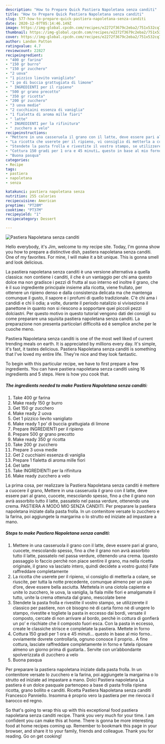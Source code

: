 ```yaml
---
description: "How to Prepare Quick Pastiera Napoletana senza canditi"
title: "How to Prepare Quick Pastiera Napoletana senza canditi"
slug: 577-how-to-prepare-quick-pastiera-napoletana-senza-canditi
date: 2020-12-07T05:14:46.149Z
image: https://img-global.cpcdn.com/recipes/e2272f3679c2eba2/751x532cq70/pastiera-napoletana-senza-canditi-recipe-main-photo.jpg
thumbnail: https://img-global.cpcdn.com/recipes/e2272f3679c2eba2/751x532cq70/pastiera-napoletana-senza-canditi-recipe-main-photo.jpg
cover: https://img-global.cpcdn.com/recipes/e2272f3679c2eba2/751x532cq70/pastiera-napoletana-senza-canditi-recipe-main-photo.jpg
author: Landon Patton
ratingvalue: 4.7
reviewcount: 22827
recipeingredient:
- "400 gr farina"
- "150 gr burro"
- "150 gr zucchero"
- "2 uova"
- "1 pizzico lievito vanigliato"
- "1 po di buccia grattugiata di limone"
- " INGREDIENTI per il ripieno"
- "500 gr grano precotto"
- "350 gr ricotta"
- "200 gr zucchero"
- "3 uova medie"
- "2 cucchiaini essenza di vaniglia"
- "1 fialetta di aroma mille fiori"
- " latte"
- " INGREDIENTI per la rifinitura"
- " zucchero a velo"
recipeinstructions:
- "Mettere in una casseruola il grano con il latte, deve essere pari al grano, cuocete, mescolando spesso, fino a che il grano non avrà assorbito tutto il latte, passatelo nel passa verdure, ottenendo una crema. (questo passaggio lo faccio perchè non piace sentire il grano, ma nella ricetta originale, il grano va lasciato intero, quindi decidete a vostro gusto) Fate raffreddare completamente"
- "La ricotta che userete per il ripieno, vi consiglio di metterla a colare, se riuscite, per tutta la notte precedente, comunque almeno per un paio d’ore, deve essere bella asciutta. Mettetela in una ciotola capiente e unite lo zucchero, le uova, la vaniglia, la fiala mille fiori e amalgamate il tutto, unite la crema ottenuta dal grano, mescolate bene"
- "Stendete la pasta frolla e rivestite il vostro stampo, se utilizzerete il classico per pastiere, non cè bisogno nè di carta forno nè di ungere lo stampo, rivestite e togliete la pasta in eccesso dai bordi, versate il composto, cercate di non arrivare al bordo, perchè in cottura di gonfierà un po’ e rischiate che il composto fuori esca. Con la pasta in eccesso, create le classiche strisce e completate la pastiera. Mettete in forno"
- "Cottura 150 gradi per 1 ora e 45 minuti… questo in base al mio forno.. ovviamente dovrete controllarla, ognuno conosce il proprio.. A fine cottura, lasciate raffreddare completamente in forno e fatela riposare almeno un giorno prima di gustarla.. Servite con un’abbondante spolverizzata di zucchero a velo"
- "Buona pasqua"
categories:
- Recipe
tags:
- pastiera
- napoletana
- senza

katakunci: pastiera napoletana senza 
nutrition: 255 calories
recipecuisine: American
preptime: "PT28M"
cooktime: "PT37M"
recipeyield: "1"
recipecategory: Dessert

---
```



![Pastiera Napoletana senza canditi](https://img-global.cpcdn.com/recipes/e2272f3679c2eba2/751x532cq70/pastiera-napoletana-senza-canditi-recipe-main-photo.jpg)

Hello everybody, it's Jim, welcome to my recipe site. Today, I'm gonna show you how to prepare a distinctive dish, pastiera napoletana senza canditi. One of my favorites. For mine, I will make it a bit unique. This is gonna smell and look delicious.

La pastiera napoletana senza canditi è una versione alternativa a quella classica: non contiene i canditi, il che è un vantaggio per chi ama questo dolce ma non gradisce i pezzi di frutta al suo interno ed inoltre il grano, che è il suo ingrediente principale insieme alla ricotta, viene frullato, per ottenere un ripieno denso e dalla consistenza delicata ma che mantenga comunque il gusto, il sapore e i profumi di quello tradizionale. C&#39;è chi ama i candidi e chi li odia; a volte, durante il periodo natalizio si viviseziona il panettone in quanto non si riescono a sopportare quei piccoli pezzi dolciastri. Per questo motivo in questo tutorial vengono dati dei consigli su come preparare una squisita pastiera napoletana senza canditi. La preparazione non presenta particolari difficoltà ed è semplice anche per le cuoche meno.

Pastiera Napoletana senza canditi is one of the most well liked of current trending meals on earth. It is appreciated by millions every day. It's simple, it's fast, it tastes delicious. Pastiera Napoletana senza canditi is something that I've loved my entire life. They're nice and they look fantastic.


To begin with this particular recipe, we have to first prepare a few ingredients. You can have pastiera napoletana senza canditi using 16 ingredients and 5 steps. Here is how you cook that.

<!--inarticleads1-->

##### The ingredients needed to make Pastiera Napoletana senza canditi:

1. Take 400 gr farina
1. Make ready 150 gr burro
1. Get 150 gr zucchero
1. Make ready 2 uova
1. Get 1 pizzico lievito vanigliato
1. Make ready 1 po’ di buccia grattugiata di limone
1. Prepare  INGREDIENTI per il ripieno
1. Prepare 500 gr grano precotto
1. Make ready 350 gr ricotta
1. Take 200 gr zucchero
1. Prepare 3 uova medie
1. Get 2 cucchiaini essenza di vaniglia
1. Prepare 1 fialetta di aroma mille fiori
1. Get  latte
1. Take  INGREDIENTI per la rifinitura
1. Make ready  zucchero a velo


La prima cosa, per realizzare la Pastiera Napoletana senza canditi è mettere a cuocere il grano, Mettere in una casseruola il grano con il latte, deve essere pari al grano, cuocete, mescolando spesso, fino a che il grano non avrà assorbito tutto il latte, passatelo nel passa verdure, ottenendo una crema. PASTIERA A MODO MIO SENZA CANDITI. Per preparare la pastiera napoletana iniziate dalla pasta frolla. In un contenitore versate lo zucchero e la farina, poi aggiungete la margarina o lo strutto ed iniziate ad impastare a mano. 

<!--inarticleads2-->

##### Steps to make Pastiera Napoletana senza canditi:

1. Mettere in una casseruola il grano con il latte, deve essere pari al grano, cuocete, mescolando spesso, fino a che il grano non avrà assorbito tutto il latte, passatelo nel passa verdure, ottenendo una crema. (questo passaggio lo faccio perchè non piace sentire il grano, ma nella ricetta originale, il grano va lasciato intero, quindi decidete a vostro gusto) Fate raffreddare completamente
1. La ricotta che userete per il ripieno, vi consiglio di metterla a colare, se riuscite, per tutta la notte precedente, comunque almeno per un paio d’ore, deve essere bella asciutta. Mettetela in una ciotola capiente e unite lo zucchero, le uova, la vaniglia, la fiala mille fiori e amalgamate il tutto, unite la crema ottenuta dal grano, mescolate bene
1. Stendete la pasta frolla e rivestite il vostro stampo, se utilizzerete il classico per pastiere, non cè bisogno nè di carta forno nè di ungere lo stampo, rivestite e togliete la pasta in eccesso dai bordi, versate il composto, cercate di non arrivare al bordo, perchè in cottura di gonfierà un po’ e rischiate che il composto fuori esca. Con la pasta in eccesso, create le classiche strisce e completate la pastiera. Mettete in forno
1. Cottura 150 gradi per 1 ora e 45 minuti… questo in base al mio forno.. ovviamente dovrete controllarla, ognuno conosce il proprio.. A fine cottura, lasciate raffreddare completamente in forno e fatela riposare almeno un giorno prima di gustarla.. Servite con un’abbondante spolverizzata di zucchero a velo
1. Buona pasqua


Per preparare la pastiera napoletana iniziate dalla pasta frolla. In un contenitore versate lo zucchero e la farina, poi aggiungete la margarina o lo strutto ed iniziate ad impastare a mano. Dolci Pastiera napoletana La pastiera è un dolce pasquale partenopeo a base di pasta frolla ripiena ricotta, grano bollito e canditi. Ricetta Pastiera Napoletana senza canditi Francesco Panniello. Insomma è proprio vero la pastiera per me rievoca il barocco ed regno. 

So that's going to wrap this up with this exceptional food pastiera napoletana senza canditi recipe. Thank you very much for your time. I am confident you can make this at home. There is gonna be more interesting food at home recipes coming up. Remember to bookmark this page in your browser, and share it to your family, friends and colleague. Thank you for reading. Go on get cooking!
